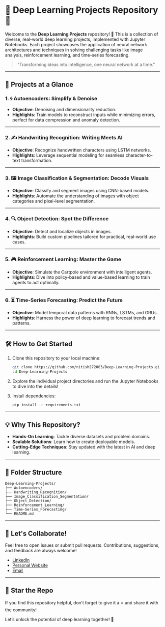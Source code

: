 # 🚀 Deep Learning Projects Repository 🌟  

Welcome to the **Deep Learning Projects** repository! 🎉 This is a collection of diverse, real-world deep learning projects, implemented with Jupyter Notebooks. Each project showcases the application of neural network architectures and techniques in solving challenging tasks like image analysis, reinforcement learning, and time-series forecasting.  

> "Transforming ideas into intelligence, one neural network at a time."  

---

## 🌟 Projects at a Glance  

### 1. **🌀 Autoencoders: Simplify & Denoise**  
- **Objective**: Denoising and dimensionality reduction.  
- **Highlights**: Train models to reconstruct inputs while minimizing errors, perfect for data compression and anomaly detection.  

---

### 2. **✍️ Handwriting Recognition: Writing Meets AI**  
- **Objective**: Recognize handwritten characters using LSTM networks.  
- **Highlights**: Leverage sequential modeling for seamless character-to-text transformation.  

---

### 3. **🖼️ Image Classification & Segmentation: Decode Visuals**  
- **Objective**: Classify and segment images using CNN-based models.  
- **Highlights**: Automate the understanding of images with object categories and pixel-level segmentation.  

---

### 4. **🔍 Object Detection: Spot the Difference**  
- **Objective**: Detect and localize objects in images.  
- **Highlights**: Build custom pipelines tailored for practical, real-world use cases.  

---

### 5. **🎮 Reinforcement Learning: Master the Game**  
- **Objective**: Simulate the Cartpole environment with intelligent agents.  
- **Highlights**: Dive into policy-based and value-based learning to train agents to act optimally.  

---

### 6. **⏳ Time-Series Forecasting: Predict the Future**  
- **Objective**: Model temporal data patterns with RNNs, LSTMs, and GRUs.  
- **Highlights**: Harness the power of deep learning to forecast trends and patterns.  

---

## 🛠️ How to Get Started  

1. Clone this repository to your local machine:  
   ```bash  
   git clone https://github.com/nitish272003/Deep-Learning-Projects.git  
   cd Deep-Learning-Projects  
   ```  

2. Explore the individual project directories and run the Jupyter Notebooks to dive into the details!  

3. Install dependencies:  
   ```bash  
   pip install -r requirements.txt  
   ```  

---

## 💡 Why This Repository?  

- **Hands-On Learning**: Tackle diverse datasets and problem domains.  
- **Scalable Solutions**: Learn how to create deployable models.  
- **Cutting-Edge Techniques**: Stay updated with the latest in AI and deep learning.  

---

## 📂 Folder Structure  

```
Deep-Learning-Projects/  
├── Autoencoders/  
├── Handwriting_Recognition/  
├── Image_Classification_Segmentation/  
├── Object_Detection/  
├── Reinforcement_Learning/  
├── Time-Series_Forecasting/  
└── README.md  
```  

---

## 🤝 Let's Collaborate!  

Feel free to open issues or submit pull requests. Contributions, suggestions, and feedback are always welcome!  

- [LinkedIn](https://www.linkedin.com/in/nandhinidevi2605)
- [Personal Website](https://github.com/nandhinidevi262002)
- [Email](nandhinidevis2023@gmail.com)

---

## 🌟 Star the Repo  

If you find this repository helpful, don't forget to give it a ⭐️ and share it with the community!  

Let’s unlock the potential of deep learning together! 🚀
